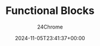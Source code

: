 ---
title: "Functional Blocks"
summary: "Paradise Lost introduces many new functional blocks each with unique uses"
author: 24Chrome
date: 2024-11-05T23:41:37+00:00
lastmod: 2025-07-14T16:02:54+00:00
thumbnail: /wiki/paradise_lost/thumbnails/blocks.webp
keywords: [paradise, lost, wiki, blocks, redstone]
---